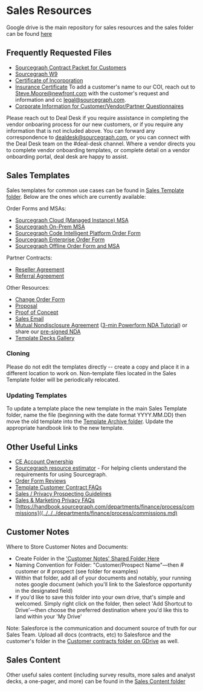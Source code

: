 # Sales Resources

Google drive is the main repository for sales resources and the sales folder can be found [here](https://drive.google.com/drive/folders/17SzRMbyC1w7moCUMwm8bDt-veWUf3OrP)

## Frequently Requested Files

- [Sourcegraph Contract Packet for Customers](https://drive.google.com/file/d/1w0utoZD0bXEgZXRRa1n8cNguZ1IAITWv/view?usp=sharing)
- [Sourcegraph W9](https://drive.google.com/u/0/uc?id=1M_facxwZwfVU0iAP7rXemPcZNkwjL8Dn&export=download)
- [Certificate of Incorporation](https://drive.google.com/u/0/uc?id=1q7AJT0k8Q5NJO5xN4v7iytaE3Gh6fYBb&export=download)
- [Insurance Certificate](https://drive.google.com/u/0/uc?id=1Zm2b7KvZS9yL3K6_KZBd4VapCRO4BoyJ&export=download) To add a customer's name to our COI, reach out to Steve.Moore@newfront.com with the customer's request and information and cc legal@sourcegraph.com.
- [Corporate Information for Customer/Vendor/Partner Questionnaires](https://docs.google.com/document/d/1YbtEh5xpzWh5gbslHoQ1VS_02c4HIumS0PISfpAdU2M/)

Please reach out to Deal Desk if you require assistance in completing the vendor onboaring process for our new customers, or if you require any information that is not included above. You can forward any correspondence to dealdesk@sourcegraph.com, or you can connect with the Deal Desk team on the #deal-desk channel. Where a vendor directs you to complete vendor onboarding templates, or complete detail on a vendor onboarding portal, deal desk are happy to assist.

## Sales Templates

Sales templates for common use cases can be found in [Sales Template folder](https://drive.google.com/drive/folders/1eBfRzDDM-fonChy5kumN5m1aS-aZxlYM). Below are the ones which are currently available:

Order Forms and MSAs:

- [Sourcegraph Cloud (Managed Instance) MSA](https://docs.google.com/document/d/1pOktD4-MdZcJOU4hbKLfqpkN2UsH259N/edit)
- [Sourcegraph On-Prem MSA](https://docs.google.com/document/d/1wAg8CJMTpkB9gYtm0OrFxnlis7k3SL5A/edit)
- [Sourcegraph Code Intelligent Platform Order Form](https://docs.google.com/document/d/1KOje_f8rc1sx8oxxRR4nwqnzi9WBXqmxisFl85zuDok/edit)
- [Sourcegraph Enterprise Order Form](https://docs.google.com/document/d/1Oo7vbWoGIaIq72zo7TFH9M4eugJXrvNv/edit)
- [Sourcegraph Offline Order Form and MSA](https://docs.google.com/document/d/18hGbvBDFsGiE7KOczX3OGD8flWTOWN3b/edit)

Partner Contracts:

- [Reseller Agreement](https://docs.google.com/document/d/1y8gF3ai8YdDH-iORi_vVeqET9-g11RZxaXurcNmb0-E/copy)
- [Referral Agreement](https://docs.google.com/document/d/1UnEJ2Lzw0slRkquHWjjpsO0KN7SVfZgy/copy)

Other Resources:

- [Change Order Form](https://docs.google.com/document/d/1HP_zvh95QahN5me3IDT2AEnkEXutmKUV/copy)
- [Proposal](https://docs.google.com/presentation/d/1Qv75e1oSSL9eRyf8RMOPDFpqoQdOAdmB3lvWcvsZz94/)
- [Proof of Concept](https://docs.google.com/file/d/1IYI4w4Pavjf1s14CNZZ0VPSaheWGtdaNSCD0VDFWlEE/)
- [Sales Email](https://docs.google.com/document/d/1a7NayrKc8JWKgzlpawVCUVCTHFYucrSGA5wuF706B-M/)
- [Mutual Nondisclosure Agreement](https://powerforms.docusign.net/a07dd347-371d-4a15-b29e-580ace414b5c?env=na2&acct=9afaa898-f274-476c-a511-6317f8d11239&accountId=9afaa898-f274-476c-a511-6317f8d11239) ([3-min Powerform NDA Tutorial](https://drive.google.com/file/d/1JmQ5Pfg4tp89eI0wPnB9xzBzjGj0ueRq/view?usp=sharing)) or share our [pre-signed NDA](https://drive.google.com/file/d/14DTt4gRah1N-Oko8WJKFzgamCQFZ5GZ-/view?usp=sharing)
- [Template Decks Gallery](https://docs.google.com/presentation/u/0/?ftv=1&tgif=d)

### Cloning

Please do not edit the templates directly -- create a copy and place it in a different location to work on. Non-template files located in the Sales Template folder will be periodically relocated.

### Updating Templates

To update a template place the new template in the main Sales Template folder, name the file (beginning with the date format YYYY.MM.DD) then move the old template into the [Template Archive folder](https://drive.google.com/drive/folders/1iWmAocnXlNNXayN4E1ZB-J64I2-dgXGT). Update the appropriate handbook link to the new template.

## Other Useful Links

- [CE Account Ownership](https://docs.google.com/spreadsheets/d/1EbAlUlMoZU-M2haRj0DoW3E7h7KG2D0vwLX3PlwL-h0/edit#gid=0)
- [Sourcegraph resource estimator](https://docs.sourcegraph.com/admin/install/resource_estimator) - For helping clients understand the requirements for using Sourcegraph.
- [Order Form Reviews](https://docs.google.com/document/d/1xOFBtx3Me592fEVAp6SPDCosGtp--0fdVsaHPFx3SCs/edit?usp=sharing)
- [Template Customer Contract FAQs](https://docs.google.com/document/d/1dSL38Iaw2qi7NEK2RlSS8xF9TxT_ydcm4_YA3X4PVMA/edit?usp=sharing)
- [Sales / Privacy Prospecting Guidelines](https://docs.google.com/document/d/1XMU2eKnDVweTwsMwo5oSSSmCVP9DIsSBeMiR4qufK1U/edit?usp=sharing)
- [Sales & Marketing Privacy FAQs](https://docs.google.com/document/d/1rN1iW1za_Jk7ZdWe7vogPzucHk2FCe43eW5zGvIn9mA/edit?usp=sharing)
- [https://handbook.sourcegraph.com/departments/finance/process/commissions]((../../../departments/finance/process/commissions.md)

## Customer Notes

Where to Store Customer Notes and Documents:

- Create Folder in the ['Customer Notes' Shared Folder Here](https://drive.google.com/drive/folders/1gjXWQ1l0Fnt2pVS2ohx3w0cw-gaJ_Ez0)
- Naming Convention for Folder: "Customer/Prospect Name"—then # customer or # prospect (see folder for examples)
- Within that folder, add all of your documents and notably, your running notes google document (which you'll link to the Salesforce opportunity in the designated field)
- If you'd like to save this folder into your own drive, that's simple and welcomed. Simply right click on the folder, then select 'Add Shortcut to Drive'—then choose the preferred destination where you'd like this to land within your 'My Drive'

Note: Salesforce is the communication and document source of truth for our Sales Team. Upload all docs (contracts, etc) to Salesforce and the customer's folder in the [Customer contracts folder on GDrive](https://drive.google.com/drive/folders/1ePvVWcZYdd1_3ZlCP5A0lvMbBhBCVfSm) as well.

## Sales Content

Other useful sales content (including survey results, more sales and analyst decks, a one-pager, and more) can be found in the [Sales Content folder](https://drive.google.com/drive/folders/14guSNICPX5bHxUxXIeb1web6MN8z7FA4)

